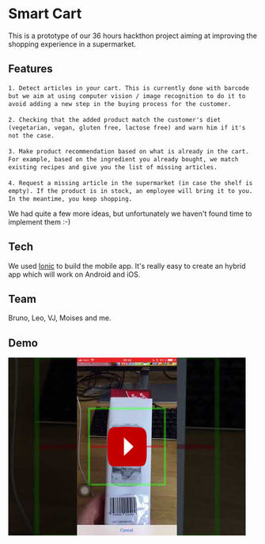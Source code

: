 # Smart Cart

This is a prototype of our 36 hours hackthon project aiming at improving the shopping experience in a supermarket.

## Features

	1. Detect articles in your cart. This is currently done with barcode but we aim at using computer vision / image recognition to do it to avoid adding a new step in the buying process for the customer.

	2. Checking that the added product match the customer's diet (vegetarian, vegan, gluten free, lactose free) and warn him if it's not the case.

	3. Make product recommendation based on what is already in the cart. For example, based on the ingredient you already bought, we match existing recipes and give you the list of missing articles.

	4. Request a missing article in the supermarket (in case the shelf is empty). If the product is in stock, an employee will bring it to you. In the meantime, you keep shopping.

We had quite a few more ideas, but unfortunately we haven't found time to implement them :-)

## Tech

We used [Ionic](https://ionicframework.com/) to build the mobile app. It's really easy to create an hybrid app which will work on Android and iOS.

## Team

Bruno, Leo, VJ, Moises and me.

## Demo

[![Watch the video](https://raw.githubusercontent.com/jameslafa/smart-cart/master/imgs/youtube_thumb.png)](https://www.youtube.com/watch?v=oIV0uYGXLEQ)
